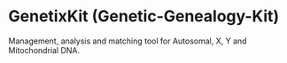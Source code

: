 GenetixKit (Genetic-Genealogy-Kit)
==================================

Management, analysis and matching tool for Autosomal, X, Y and Mitochondrial DNA.
